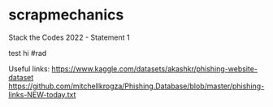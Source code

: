 # scrapmechanics
 Stack the Codes 2022 - Statement 1

test
hi 
#rad

Useful links:
https://www.kaggle.com/datasets/akashkr/phishing-website-dataset
https://github.com/mitchellkrogza/Phishing.Database/blob/master/phishing-links-NEW-today.txt
